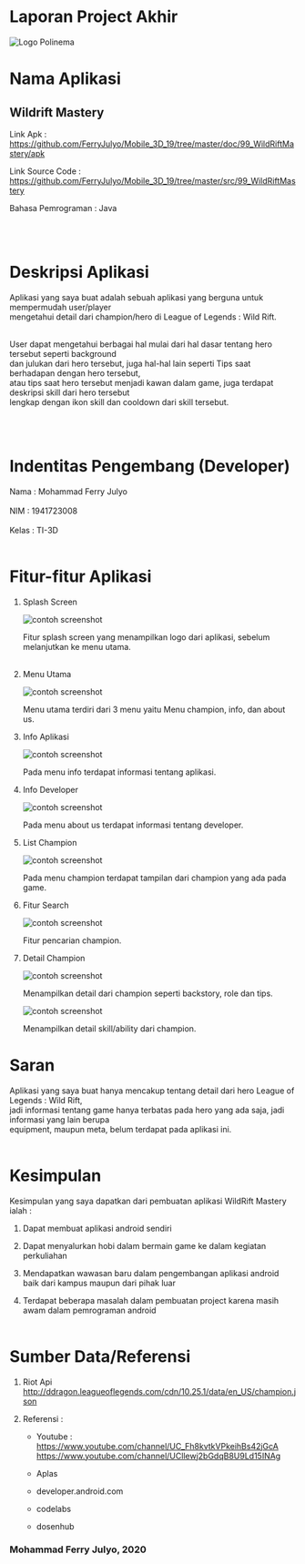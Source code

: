 # Laporan Project Akhir # 


![Logo Polinema](img/polinema.png)<br>



# Nama Aplikasi #

## Wildrift Mastery ##

Link Apk : https://github.com/FerryJulyo/Mobile_3D_19/tree/master/doc/99_WildRiftMastery/apk<br>

Link Source Code : https://github.com/FerryJulyo/Mobile_3D_19/tree/master/src/99_WildRiftMastery<br>

Bahasa Pemrograman : Java 

<br><br>

# Deskripsi Aplikasi #

Aplikasi yang saya buat adalah sebuah aplikasi yang berguna untuk mempermudah user/player<br>
mengetahui detail dari champion/hero di League of Legends : Wild Rift.<br><br>

User dapat mengetahui berbagai hal mulai dari hal dasar tentang hero tersebut seperti background<br> 
dan julukan dari hero tersebut, juga hal-hal lain seperti Tips saat berhadapan dengan hero tersebut,<br> 
atau tips saat hero tersebut menjadi kawan dalam game, juga terdapat deskripsi skill dari hero tersebut<br>
lengkap dengan ikon skill dan cooldown dari skill tersebut.


<br><br>


# Indentitas Pengembang (Developer) #

Nama : Mohammad Ferry Julyo<br><br>
NIM : 1941723008<br><br>
Kelas : TI-3D<br><br>


# Fitur-fitur Aplikasi #

1. Splash Screen

    ![contoh screenshot](img/1.png)<br>

    Fitur splash screen yang menampilkan logo dari aplikasi, sebelum melanjutkan ke menu utama.<br><br>

2. Menu Utama

    ![contoh screenshot](img/2.png)<br>

    Menu utama terdiri dari 3 menu yaitu Menu champion, info, dan about us.

3. Info Aplikasi

    ![contoh screenshot](img/3.png)<br>

    Pada menu info terdapat informasi tentang aplikasi.

4. Info Developer

    ![contoh screenshot](img/4.png)<br>

    Pada menu about us terdapat informasi tentang developer.

5. List Champion

    ![contoh screenshot](img/5.png)<br>

    Pada menu champion terdapat tampilan dari champion yang ada pada game.

6. Fitur Search

    ![contoh screenshot](img/6.png)<br>

    Fitur pencarian champion.

7. Detail Champion

    ![contoh screenshot](img/7.png)<br>

    Menampilkan detail dari champion seperti backstory, role dan tips.

    ![contoh screenshot](img/8.png)<br>

    Menampilkan detail skill/ability dari champion.


# Saran #

Aplikasi yang saya buat hanya mencakup tentang detail dari hero League of Legends : Wild Rift,<br>
jadi informasi tentang game hanya terbatas pada hero yang ada saja, jadi informasi yang lain berupa<br>
equipment, maupun meta, belum terdapat pada aplikasi ini.
<br><br>

# Kesimpulan #

Kesimpulan yang saya dapatkan dari pembuatan aplikasi WildRift Mastery ialah :

1. Dapat membuat aplikasi android sendiri<br>

2. Dapat menyalurkan hobi dalam bermain game ke dalam kegiatan perkuliahan<br>

3. Mendapatkan wawasan baru dalam pengembangan aplikasi android baik dari kampus maupun dari pihak luar<br>

4. Terdapat beberapa masalah dalam pembuatan project karena masih awam dalam pemrograman android<br><br>

# Sumber Data/Referensi #

1. Riot Api  
http://ddragon.leagueoflegends.com/cdn/10.25.1/data/en_US/champion.json<br>

2. Referensi : <br>
    - Youtube : <br>
    https://www.youtube.com/channel/UC_Fh8kvtkVPkeihBs42jGcA<br>
    https://www.youtube.com/channel/UCllewj2bGdqB8U9Ld15INAg<br>

    - Aplas<br>

    - developer.android.com<br>

    - codelabs<br>

    - dosenhub<br>


   

### Mohammad Ferry Julyo, 2020